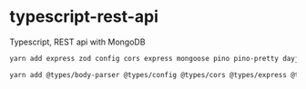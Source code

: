 # typescript-rest-api

Typescript, REST api with MongoDB

```bash
yarn add express zod config cors express mongoose pino pino-pretty dayjs bcrypt jsonwebtoken lodash nanoid

yarn add @types/body-parser @types/config @types/cors @types/express @types/node @types/pino @types/mongoose @types/bcrypt @types/jsonwebtoken @types/lodash @types/nanoid ts-node-dev typescript -D
```
